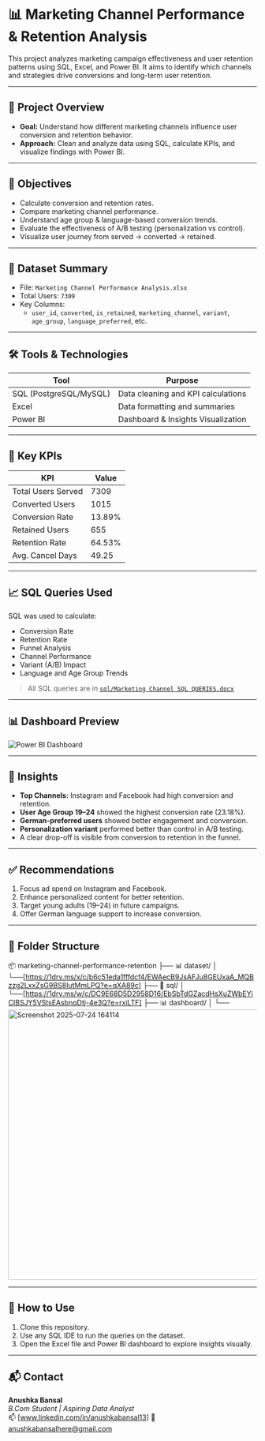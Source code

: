 # 📊 Marketing Channel Performance & Retention Analysis

This project analyzes marketing campaign effectiveness and user retention patterns using SQL, Excel, and Power BI. It aims to identify which channels and strategies drive conversions and long-term user retention.

---

## 🧠 Project Overview

- **Goal:** Understand how different marketing channels influence user conversion and retention behavior.
- **Approach:** Clean and analyze data using SQL, calculate KPIs, and visualize findings with Power BI.

---

## 🎯 Objectives

- Calculate conversion and retention rates.
- Compare marketing channel performance.
- Understand age group & language-based conversion trends.
- Evaluate the effectiveness of A/B testing (personalization vs control).
- Visualize user journey from served → converted → retained.

---

## 📁 Dataset Summary

- File: `Marketing Channel Performance Analysis.xlsx`
- Total Users: `7309`
- Key Columns:
  - `user_id`, `converted`, `is_retained`, `marketing_channel`, `variant`, `age_group`, `language_preferred`, etc.

---

## 🛠️ Tools & Technologies

| Tool          | Purpose                         |
|---------------|---------------------------------|
| SQL (PostgreSQL/MySQL) | Data cleaning and KPI calculations |
| Excel         | Data formatting and summaries   |
| Power BI      | Dashboard & Insights Visualization |

---

## 📌 Key KPIs

| KPI                    | Value     |
|------------------------|-----------|
| Total Users Served     | 7309      |
| Converted Users        | 1015      |
| Conversion Rate        | 13.89%    |
| Retained Users         | 655       |
| Retention Rate         | 64.53%    |
| Avg. Cancel Days       | 49.25     |

---

## 📈 SQL Queries Used

SQL was used to calculate:

- Conversion Rate
- Retention Rate
- Funnel Analysis
- Channel Performance
- Variant (A/B) Impact
- Language and Age Group Trends

> All SQL queries are in [`sql/Marketing Channel SQL QUERIES.docx`](./sql/Marketing%20Channel%20SQL%20QUERIES.docx)

---

## 📊 Dashboard Preview

![Power BI Dashboard](./dashboard/Marketing_Dashboard.png)

---

## 📍 Insights

- **Top Channels:** Instagram and Facebook had high conversion and retention.
- **User Age Group 19–24** showed the highest conversion rate (23.18%).
- **German-preferred users** showed better engagement and conversion.
- **Personalization variant** performed better than control in A/B testing.
- A clear drop-off is visible from conversion to retention in the funnel.

---

## ✅ Recommendations

1. Focus ad spend on Instagram and Facebook.
2. Enhance personalized content for better retention.
3. Target young adults (19–24) in future campaigns.
4. Offer German language support to increase conversion.

---

## 📁 Folder Structure

📦 marketing-channel-performance-retention
├── 📊 dataset/
│ └──[https://1drv.ms/x/c/b6c51eda1fffdcf4/EWAecB9JsAFJu8GEUxaA_MQBzzg2LxxZsG9BS8IutMmLPQ?e=qXA89c]
├── 📜 sql/
│ └──[https://1drv.ms/w/c/DC9E68D5D2958D16/EbSbTdGZacdHsXuZWbEYiCIBSJY5VStsEAsbnqDtj-4e3Q?e=rxiLTF]
├── 📊 dashboard/
│ └──<img width="1019" height="548" alt="Screenshot 2025-07-24 164114" src="https://github.com/user-attachments/assets/382c6c5f-b5ef-41c1-ad28-21f3ae4815b8" />

---

## 🚀 How to Use

1. Clone this repository.
2. Use any SQL IDE to run the queries on the dataset.
3. Open the Excel file and Power BI dashboard to explore insights visually.

---

## 📬 Contact

**Anushka Bansal**  
_B.Com Student | Aspiring Data Analyst_  
📫 [www.linkedin.com/in/anushkabansal13] 
📧 anushkabansalhere@gmail.com


